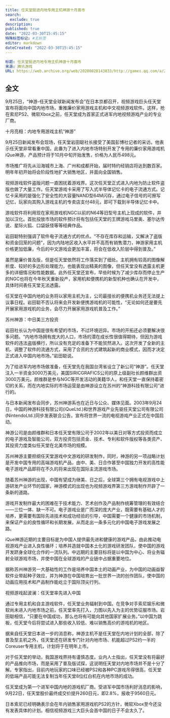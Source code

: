 ```yaml
---
title: 任天堂挺进内地专用主机神游十月面市
search:
  exclude: true
description:
published: true
date: "2022-03-30T15:45:15"
特殊标签标记: #无标签
editor: markdown
dateCreated: "2022-03-30T15:45:15"
---
```


```YAML
标题: 任天堂挺进内地专用主机神游十月面市
来源: 腾讯游戏
URL: https://web.archive.org/web/20200828143833/http://games.qq.com/a/20031227/000035.htm
```

## 全文

9月25日，“神游-任天堂全球新闻发布会”在日本京都召开，视频游戏巨头任天堂宣布将面向中国内地市场，重推廉价家用游戏主机和中文视频游戏软件。这样，抢在索尼PS2、微软Xbox之前，任天堂成为首家正式进军内地视频游戏产业的专业厂商。

十月亮相：内地专用游戏主机“神游”

9月25日新闻发布会现场，任天堂岩田聪社长接受了美国彭博社记者的采访。他表示任天堂非常看重中国，此番为了进入内地市场特别开发了专用的廉价家用游戏机iQue神游，产品预计将于10月中旬开始发售，价格为人民币498元。

市场推广将先从沿海城市上海、广州和成都开始，届时特约经销店将达到数百家。明年年初开始将会阶段性地扩大销售地区，并面向全国销售。

视频游戏软件盗版问题一直困扰着游戏界。这次任天堂正式进入内地为防止软件盗版也做了大量工作。任天堂游戏卡采用了写入式半导体记忆卡的电子流通方式。记忆卡采用的是强化了安全性的大容量NAND型64M闪存，通过电子信号的可擦写记忆，玩家向其购入游戏主机的专卖店支付48元，即可下载到半导体记忆卡中。

游戏软件将利用现在家用游戏机NGC以前的N64等旧型号主机上现成的软件，并加以汉化。首批投放市场的软件预计将有包括任天堂的王牌游戏马里奥、塞尔达传说、星际火狐、口袋妖怪等等经典作品。

岩田聪特别强调了软件电子流通方式的优点。“不存在库存和运输，又解决了盗版和资金回笼的问题”，因为内陆地区收入水平并不高而有销售潜力，神游家用主机价格更加低廉，今后的中文游戏会更加丰富，将会在低收入阶层中得到普及。”

虽然是廉价普及版，但是任天堂依然将工作落实到了细处。主机拥有较高的图像解析度、较好的多边形处理能力，也能表现出精美的图像，但任天堂没有透露主机更多的详细情况和性能数据。此外任天堂还宣布，早些时候为了减少库存而停止生产的NGC也将在今年秋天重新投产，家用机和便携机的新型机种也确认在开发中，具体时间表任天堂无法透露。

任天堂在中国内地的业务将以家用主机为主，公司最擅长的便携机业务还无法提上议事日程。岩田聪不否认将来会开发新便携游戏机的可能性，“无论如何还是要先开展家用游戏机的业务，会尽力开展家用游戏机普及工作。”

苏州神游：中日美三方投资

岩田社长认为中国是很有希望的市场，不过环境迥异。市场的开拓还必须要解决很多问题。“内地市场拥有庞大的人口，市场的潜在成长性很值得期待，但因为游戏软件的违法盗版横行，所以没有充足的准备下不能贸然进入。这次开发了全新的主机、调整了软件的流通方式，采用了合资的方式建筑起新的商业模式，因而才决定正式进入中国内地市场。”岩田聪说。

为了给进军内地市场做准备，任天堂先在我国台湾省设立了新公司“神游”。任天堂注入一半资金3000万美元，美国SIRICGRAFICS公司的原上级副社长颜维群出资3000万美元。颜维群是参与NGC等开发活动的美籍华人，和任天堂一直保持着密切的关系，而在内地实际的市场运营是由神游设立在苏州的“神游科技有限公司”进行的。

与日本新闻发布会同步，苏州神游系也在近日与公众、媒体见面。2003年9月24日，中国的神游科技有限公司(iQueLtd.)和世界游戏产业先驱任天堂公司有限公司(NintendoLtd.)同步发表联合公告，宣布将世界一流的电视游戏产业正式在中国启动。

神游公司是由颜维群和日本任天堂有限公司于2002年以美日对等方式投资而成立的电子游戏及智能公司，双方投资包括资金、技术、专利和软件版权等各类资产、其投资力度类似任天堂在北美市场的规模。

苏州神游主要担纲任天堂游戏中文游戏的研发制作，同时，神游的另一项战略计划是开发中国专用的高端游戏机产品，由中、美、日合作甚至中国独力开发的高性能电子游戏产品即将在不久的将来出现在国际主流游戏市场。

随着苏州神游的出现，中国有望成为继美、日之后，全球第三个拥有电视游戏中上游研发产业环节的国家，神游模式的出现也为视频游戏界第三方游戏制作开辟了一条新的道路。

游戏开发制作最大的困难在于技术能力、艺术创作及产品制作统筹管理的有效结合——三位一体、缺一不可。电子游戏业是广而深的庞大产业，既需要有基础人才的培养，更需要有国际先进技术和成功经验的引导，中国需要一个健康的市场机制，来保证产业的良性循环和长期发展，从而走出一条多元化的中国电子游戏发展之路。

iQue神游近期的主要目标是为中国人提供最先进和健康的游戏产品，由此推动电视游戏产业进入良性循环；培养并造就中国本土化的游戏研发团队，使中国的游戏开发跻身全球化合作的一流队列。中远期的主要目标将是以中国为中心、将业务辐射全球游戏市场，并使中国在全球游戏的产业链中占据重要地位。

据称苏州神游另一大基础性的工作是培养中国本土的动画产业，为中国的动画益智软件业带起种子效应，并为神游在中国培育出一批世界一流的创作团队，使中国的动画应用技术和产品制作能屹立于国际顶尖行列。

视频游戏起波澜：任天堂率先进入中国

通过专用主机和自主游戏软件，任天堂业务辐射到中国。在竞争对手索尼娱乐和微软尚未进入内地市场之前，任天堂率先打入，力图以先入为主的优势征服市场。岩田聪相信，“只要在中国成功，那么也将有可能向其他国家扩展业务。”以中国为跳板，任天堂今后将尝试进入那些收入较低、难以销售高价的游戏机的地区。

据来自任天堂日本进一步的消息称，神游主机不是任天堂在内地计划的全部，除了普及型主机之外，任天堂还在研发专门针对内地市场、机能超过PS2约一半的Coreuser专用主机，计划将于在明年上市。

对于任天堂的举动，我国游戏界持有谨慎态度。业内人士指出，任天堂没有将最好的产品推向市场，而是采用了普及版试探，这说明任天堂对内地市场并不是十分了解。专家指出，目前内地玩家的口味已经被PS2和各种PC游戏吊得很高，任天堂的低端产品可能无法复制当年任天堂8位红白机在内地市场的成功。

任天堂成为第一个进军中国内地的游戏机厂商。受进军中国市场利好消息的影响，9月22日，任天堂股价最终成交价提升260日元，即2.8%，报收于9560日元。

日本索尼已经明确表示会在年内销售家用游戏机PS2的方针，微软Xbox至今还没有发表具体的计划。相信视频游戏三大巨头会首中国的日子不会太久了。
